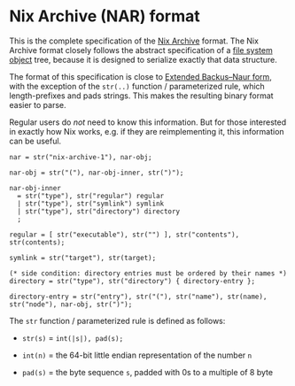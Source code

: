# Nix Archive (NAR) format

This is the complete specification of the [Nix Archive] format.
The Nix Archive format closely follows the abstract specification of a [file system object] tree,
because it is designed to serialize exactly that data structure.

[Nix Archive]: @docroot@/store/file-system-object/content-address.md#nix-archive
[file system object]: @docroot@/store/file-system-object.md

The format of this specification is close to [Extended Backus–Naur form](https://en.wikipedia.org/wiki/Extended_Backus%E2%80%93Naur_form), with the exception of the `str(..)` function / parameterized rule, which length-prefixes and pads strings.
This makes the resulting binary format easier to parse.

Regular users do *not* need to know this information.
But for those interested in exactly how Nix works, e.g. if they are reimplementing it, this information can be useful.

```ebnf
nar = str("nix-archive-1"), nar-obj;

nar-obj = str("("), nar-obj-inner, str(")");

nar-obj-inner
  = str("type"), str("regular") regular
  | str("type"), str("symlink") symlink
  | str("type"), str("directory") directory
  ;

regular = [ str("executable"), str("") ], str("contents"), str(contents);

symlink = str("target"), str(target);

(* side condition: directory entries must be ordered by their names *)
directory = str("type"), str("directory") { directory-entry };

directory-entry = str("entry"), str("("), str("name"), str(name), str("node"), nar-obj, str(")");
```

The `str` function / parameterized rule is defined as follows:

- `str(s)` = `int(|s|), pad(s);`

- `int(n)` = the 64-bit little endian representation of the number `n`

- `pad(s)` = the byte sequence `s`, padded with 0s to a multiple of 8 byte
